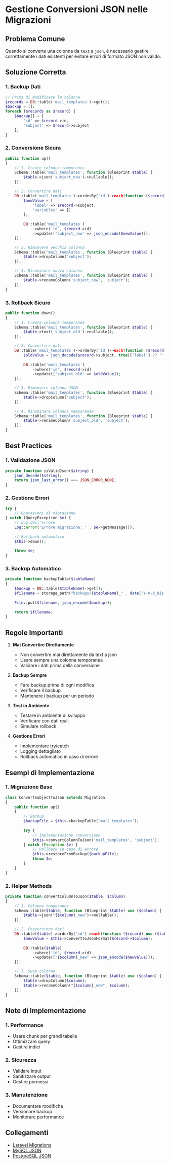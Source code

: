 # Gestione Conversioni JSON nelle Migrazioni

## Problema Comune
Quando si converte una colonna da `text` a `json`, è necessario gestire correttamente i dati esistenti per evitare errori di formato JSON non valido.

## Soluzione Corretta

### 1. Backup Dati
```php
// Prima di modificare la colonna
$records = DB::table('mail_templates')->get();
$backup = [];
foreach ($records as $record) {
    $backup[] = [
        'id' => $record->id,
        'subject' => $record->subject
    ];
}
```

### 2. Conversione Sicura
```php
public function up()
{
    // 1. Creare colonna temporanea
    Schema::table('mail_templates', function (Blueprint $table) {
        $table->json('subject_new')->nullable();
    });

    // 2. Convertire dati
    DB::table('mail_templates')->orderBy('id')->each(function ($record) {
        $newValue = [
            'label' => $record->subject,
            'variables' => []
        ];
        
        DB::table('mail_templates')
            ->where('id', $record->id)
            ->update(['subject_new' => json_encode($newValue)]);
    });

    // 3. Rimuovere vecchia colonna
    Schema::table('mail_templates', function (Blueprint $table) {
        $table->dropColumn('subject');
    });

    // 4. Rinominare nuova colonna
    Schema::table('mail_templates', function (Blueprint $table) {
        $table->renameColumn('subject_new', 'subject');
    });
}
```

### 3. Rollback Sicuro
```php
public function down()
{
    // 1. Creare colonna temporanea
    Schema::table('mail_templates', function (Blueprint $table) {
        $table->text('subject_old')->nullable();
    });

    // 2. Convertire dati
    DB::table('mail_templates')->orderBy('id')->each(function ($record) {
        $oldValue = json_decode($record->subject, true)['label'] ?? '';
        
        DB::table('mail_templates')
            ->where('id', $record->id)
            ->update(['subject_old' => $oldValue]);
    });

    // 3. Rimuovere colonna JSON
    Schema::table('mail_templates', function (Blueprint $table) {
        $table->dropColumn('subject');
    });

    // 4. Rinominare colonna temporanea
    Schema::table('mail_templates', function (Blueprint $table) {
        $table->renameColumn('subject_old', 'subject');
    });
}
```

## Best Practices

### 1. Validazione JSON
```php
private function isValidJson($string) {
    json_decode($string);
    return json_last_error() === JSON_ERROR_NONE;
}
```

### 2. Gestione Errori
```php
try {
    // Operazioni di migrazione
} catch (QueryException $e) {
    // Log dell'errore
    Log::error('Errore migrazione: ' . $e->getMessage());
    
    // Rollback automatico
    $this->down();
    
    throw $e;
}
```

### 3. Backup Automatico
```php
private function backupTable($tableName)
{
    $backup = DB::table($tableName)->get();
    $filename = storage_path("backups/{$tableName}_" . date('Y-m-d_His') . '.json');
    
    File::put($filename, json_encode($backup));
    
    return $filename;
}
```

## Regole Importanti

1. **Mai Convertire Direttamente**
   - Non convertire mai direttamente da text a json
   - Usare sempre una colonna temporanea
   - Validare i dati prima della conversione

2. **Backup Sempre**
   - Fare backup prima di ogni modifica
   - Verificare il backup
   - Mantenere i backup per un periodo

3. **Test in Ambiente**
   - Testare in ambiente di sviluppo
   - Verificare con dati reali
   - Simulare rollback

4. **Gestione Errori**
   - Implementare try/catch
   - Logging dettagliato
   - Rollback automatico in caso di errore

## Esempi di Implementazione

### 1. Migrazione Base
```php
class ConvertSubjectToJson extends Migration
{
    public function up()
    {
        // Backup
        $backupFile = $this->backupTable('mail_templates');
        
        try {
            // Implementazione conversione
            $this->convertColumnToJson('mail_templates', 'subject');
        } catch (Exception $e) {
            // Rollback in caso di errore
            $this->restoreFromBackup($backupFile);
            throw $e;
        }
    }
}
```

### 2. Helper Methods
```php
private function convertColumnToJson($table, $column)
{
    // 1. Colonna temporanea
    Schema::table($table, function (Blueprint $table) use ($column) {
        $table->json("{$column}_new")->nullable();
    });

    // 2. Conversione dati
    DB::table($table)->orderBy('id')->each(function ($record) use ($table, $column) {
        $newValue = $this->convertToJsonFormat($record->$column);
        
        DB::table($table)
            ->where('id', $record->id)
            ->update(["{$column}_new" => json_encode($newValue)]);
    });

    // 3. Swap colonne
    Schema::table($table, function (Blueprint $table) use ($column) {
        $table->dropColumn($column);
        $table->renameColumn("{$column}_new", $column);
    });
}
```

## Note di Implementazione

### 1. Performance
- Usare chunk per grandi tabelle
- Ottimizzare query
- Gestire indici

### 2. Sicurezza
- Validare input
- Sanitizzare output
- Gestire permessi

### 3. Manutenzione
- Documentare modifiche
- Versionare backup
- Monitorare performance

## Collegamenti
- [Laravel Migrations](https://laravel.com/docs/migrations)
- [MySQL JSON](https://dev.mysql.com/doc/refman/8.0/en/json.html)
- [PostgreSQL JSON](https://www.postgresql.org/docs/current/datatype-json.html) 
